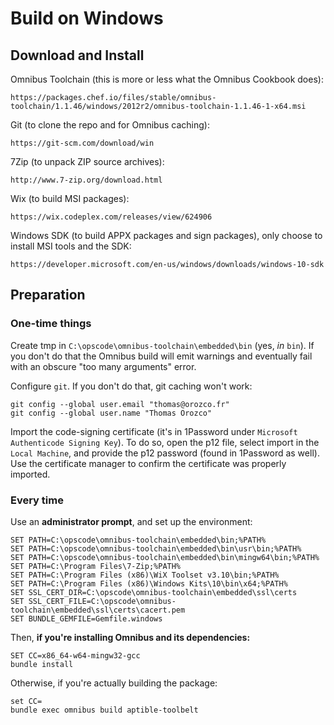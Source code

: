 Build on Windows
================

Download and Install
--------------------

Omnibus Toolchain (this is more or less what the Omnibus Cookbook does):

```
https://packages.chef.io/files/stable/omnibus-toolchain/1.1.46/windows/2012r2/omnibus-toolchain-1.1.46-1-x64.msi
```

Git (to clone the repo and for Omnibus caching):

```
https://git-scm.com/download/win
```

7Zip (to unpack ZIP source archives):

```
http://www.7-zip.org/download.html
```

Wix (to build MSI packages):

```
https://wix.codeplex.com/releases/view/624906
```

Windows SDK (to build APPX packages and sign packages), only choose to install
MSI tools and the SDK:

```
https://developer.microsoft.com/en-us/windows/downloads/windows-10-sdk
```

Preparation
-----------

### One-time things ###

Create tmp in `C:\opscode\omnibus-toolchain\embedded\bin` (yes, *in* `bin`). If
you don't do that the Omnibus build will emit warnings and eventually fail with
an obscure "too many arguments" error.

Configure `git`. If you don't do that, git caching won't work:

```
git config --global user.email "thomas@orozco.fr"
git config --global user.name "Thomas Orozco"
```

Import the code-signing certificate (it's in 1Password under `Microsoft
Authenticode Signing Key`). To do so, open the p12 file, select import in the
`Local Machine`, and provide the p12 password (found in 1Password as well). Use
the certificate manager to confirm the certificate was properly imported.

### Every time ###

Use an **administrator prompt**, and set up the environment:

```
SET PATH=C:\opscode\omnibus-toolchain\embedded\bin;%PATH%
SET PATH=C:\opscode\omnibus-toolchain\embedded\bin\usr\bin;%PATH%
SET PATH=C:\opscode\omnibus-toolchain\embedded\bin\mingw64\bin;%PATH%
SET PATH=C:\Program Files\7-Zip;%PATH%
SET PATH=C:\Program Files (x86)\WiX Toolset v3.10\bin;%PATH%
SET PATH=C:\Program Files (x86)\Windows Kits\10\bin\x64;%PATH%
SET SSL_CERT_DIR=C:\opscode\omnibus-toolchain\embedded\ssl\certs
SET SSL_CERT_FILE=C:\opscode\omnibus-toolchain\embedded\ssl\certs\cacert.pem
SET BUNDLE_GEMFILE=Gemfile.windows
```

Then, **if you're installing Omnibus and its dependencies:**

```
SET CC=x86_64-w64-mingw32-gcc
bundle install
```

Otherwise, if you're actually building the package:

```
set CC=
bundle exec omnibus build aptible-toolbelt
```

